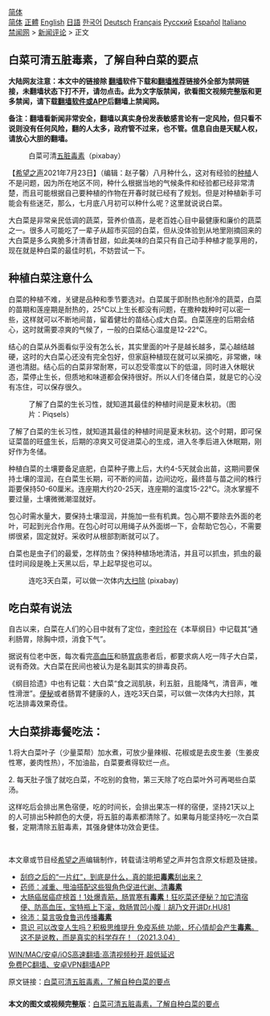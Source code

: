  <!-- 面包屑导航 --> <div class="breadcrumb"><!-- GTranslate: https://gtranslate.io/ -->  <div class="switcher notranslate">  <div class="selected">  <a href="#" onclick="return false;"> 简体</a>  </div>  <div class="option">  <a href="https://www.bannedbook.org" onclick="doGTranslate('zh-CN|zh-CN');jQuery('div.switcher div.selected a').html(jQuery(this).html());return false;" title="简体中文" class="nturl selected"> 简体</a>  <a href="https://www.bannedbook.org/zh-tw/" onclick="doGTranslate('zh-CN|zh-TW');jQuery('div.switcher div.selected a').html(jQuery(this).html());return false;" title="繁體中文" class="nturl"> 正體</a>  <a href="https://www.bannedbook.org/en/" onclick="doGTranslate('zh-CN|en');jQuery('div.switcher div.selected a').html(jQuery(this).html());return false;" title="English" class="nturl"> English</a>  <a href="https://www.bannedbook.org/ja/" onclick="doGTranslate('zh-CN|ja');jQuery('div.switcher div.selected a').html(jQuery(this).html());return false;" title="日本語" class="nturl"> 日語</a>  <a href="https://www.bannedbook.org/ko/" onclick="doGTranslate('zh-CN|ko');jQuery('div.switcher div.selected a').html(jQuery(this).html());return false;" title="한국어" class="nturl"> 한국어</a>  <a href="https://www.bannedbook.org/de/" onclick="doGTranslate('zh-CN|de');jQuery('div.switcher div.selected a').html(jQuery(this).html());return false;" title="Deutsch" class="nturl"> Deutsch</a>  <a href="https://www.bannedbook.org/fr/" onclick="doGTranslate('zh-CN|fr');jQuery('div.switcher div.selected a').html(jQuery(this).html());return false;" title="Français" class="nturl"> Français</a>  <a href="https://www.bannedbook.org/ru/" onclick="doGTranslate('zh-CN|ru');jQuery('div.switcher div.selected a').html(jQuery(this).html());return false;" title="Русский" class="nturl"> Русский</a>  <a href="https://www.bannedbook.org/es/" onclick="doGTranslate('zh-CN|es');jQuery('div.switcher div.selected a').html(jQuery(this).html());return false;" title="Español" class="nturl"> Español</a>  <a href="https://www.bannedbook.org/it/" onclick="doGTranslate('zh-CN|it');jQuery('div.switcher div.selected a').html(jQuery(this).html());return false;" title="Italiano" class="nturl"> Italiano</a>  </div>  </div>      <div class='breadcrumb-sub'><!-- Breadcrumb NavXT 6.3.0 --> <a href="https://www.bannedbook.org/" class="home">禁闻网</a> &gt; <a href="https://www.bannedbook.org/bnews/comments/" class="category">新闻评论</a> &gt; 正文</div></div><h2>白菜可清五脏毒素，了解自种白菜的要点</h2> <p class="notice"><b>大陆网友注意：本文中的链接除 <a href="https://github.com/bannedbook/fanqiang" >翻墙</a>软件下载和<a href="https://github.com/killgcd/justmysocks/blob/master/README.md">翻墙推荐</a>链接外全部为禁网链接，未翻墙状态下打不开，请勿点击。此为文字版禁闻，欲看图文视频完整版和更多禁闻，请下载<a href="https://github.com/bannedbook/fanqiang">翻墙软件或APP</a>后翻墙上禁闻网。</p><p>备注：翻墙看新闻非常安全，翻墙以真实身份发表敏感言论有一定风险，但只看不说则没有任何风险，翻的人太多，政府管不过来，也不管。信息自由是天赋人权，请放心大胆的翻墙。</b></p>  <div class="entry"> <figure> <p><figcaption> 白菜可清<a href="https://www.bannedbook.org/bnews/tag/%e4%ba%94%e8%84%8f/" class="st_tag internal_tag" rel="tag" title="标签 五脏 下的日志">五脏</a><a href="https://www.bannedbook.org/bnews/tag/%E6%AF%92%E7%B4%A0/" class="st_tag internal_tag" rel="tag" title="标签 毒素 下的日志">毒素</a>（pixabay）</figcaption></figure> <p>【<span class='wp_keywordlink_affiliate'><a href="https://www.soundofhope.org" title="希望之声" target="_blank">希望之声</a></span>2021年7月23日】（编辑：赵子馨）八月种什么，这对有经验的<a href="https://www.bannedbook.org/bnews/tag/%E7%A7%8D%E6%A4%8D/" class="st_tag internal_tag" rel="tag" title="标签 种植 下的日志">种植</a>人不是问题，因为所在地区不同，种什么根据当地的气候条件和经验都已经非常清楚，而且可能根据自己要种植的作物在开春时就已经有了规划。但是对种植新手可能会有些迷茫，那么，七月底八月初可以种什么呢？这里就说说白菜。</p> <p>大白菜是非常亲民低调的蔬菜，营养价值高，是老百姓心目中最健康和廉价的蔬菜之一。很多人可能吃了一辈子从超市买回的白菜，但从没体验到从地里刚摘回来的大白菜是多么爽脆多汁清香甘甜，如此美味的白菜只有自己动手种植才能享用的，现在就是种白菜的最佳时机，不妨尝试一下。</p> <h2><strong>种植白菜注意什么</strong></h2> <p>白菜的种植不难，关键是品种和季节要选对。白菜属于即耐热也耐冷的蔬菜，白菜的苗期和莲座期是耐热的，25°C以上生长都没有问题，在撒种栽种时可以密一些，这样就可以不断地间苗，留着健壮的苗结心成大白菜。白菜莲座的后期会结心，这时就需要凉爽的气候了，一般的白菜结心温度是12-22°C。</p> <p>结心的白菜从外面看似乎没有怎么长，其实里面的叶子是越长越多，菜心越结越硬，这时的大白菜心还没有完全包好，但家庭种植现在就可以采摘吃，非常嫩，味道也清甜。结心后的白菜非常耐寒，可以忍受零度以下的低温，同时进入休眠状态，菜停止生长，但质地和味道都会保持很好。所以人们冬储白菜，就是它的心没有冻住，可以保存很久。</p>  <figure><figcaption>了解了白菜的生长习性，就知道其最佳的种植时间是夏末秋初。（图片：Piqsels）</figcaption></figure> <p>了解了白菜的生长习性，就知道其最佳的种植时间是夏末秋初。这个时期，即可保证菜苗的旺盛生长，后期的凉爽又可促进菜心的生成，进入冬季后进入休眠期，刚好作为冬储。</p> <p>种植白菜的土壤要备足底肥，白菜种子撒上后，大约4-5天就会出苗，这期间要保持土壤的湿润，在白菜生长期，可不断的间苗，边间边吃，最终苗与苗之间的株行距要保持50-60厘米。连座期大约20-25天，连座期的温度15-22°C。浇水掌握不要过量，土壤微微潮湿就好。</p> <p>包心时需水量大，要保持土壤湿润，并施加一些有机粪。包心期不要除去外面的老叶，可起到光合作用。在包心时可以用绳子从外面绑一下，会帮助它包心，不需要绑很紧，固定就好。采收时从根部割断就可以了。</p> <p>白菜也是虫子们的最爱，怎样防虫？保持种植场地清洁，并且可以抓虫，抓虫的最佳时间段是晚上天黑以后，早上起早捉也可以。</p>  <figure><figcaption>连吃3天白菜，可以做一次体内<a href="https://www.bannedbook.org/bnews/tag/%E5%A4%A7%E6%89%AB%E9%99%A4/" class="st_tag internal_tag" rel="tag" title="标签 大扫除 下的日志">大扫除</a>  (pixabay)</figcaption></figure> <h2><strong>吃白菜有说法</strong></h2> <p>自古以来，白菜在人们的心目中就有了定位，<a href="https://www.bannedbook.org/bnews/tag/%e6%9d%8e%e6%97%b6%e7%8f%8d/" class="st_tag internal_tag" rel="tag" title="标签 李时珍 下的日志">李时珍</a>在《本草纲目》中记载其“通利肠胃，除胸中烦，消食下气”。</p> <p>据说有位老中医，每次看完<a href="https://www.bannedbook.org/bnews/tag/%e9%ab%98%e8%a1%80%e5%8e%8b/" class="st_tag internal_tag" rel="tag" title="标签 高血压 下的日志">高血压</a>和肠<a href="https://www.bannedbook.org/bnews/tag/%e8%83%83%e7%97%85/" class="st_tag internal_tag" rel="tag" title="标签 胃病 下的日志">胃病</a>患者后，都要求病人吃一阵子大白菜，说有奇效。大白菜在民间也被认为是名副其实的排毒良药。</p> <p>《纲目拾遗》中也有记载：大白菜“食之润肌肤，利五脏，且能降气，清音声，唯性滑泄”。<a href="https://www.bannedbook.org/bnews/tag/%e4%be%bf%e7%a7%98/" class="st_tag internal_tag" rel="tag" title="标签 便秘 下的日志">便秘</a>或者肠胃不健康的人，连吃3天白菜，可以做一次体内大扫除，其吃法排毒效果奇佳。</p> <h2><strong>大白菜排毒餐吃法：</strong></h2> <p>1.将大白菜叶子（少量菜帮）加水煮，可放少量辣椒、花椒或是去皮生姜（生姜皮性寒，姜肉性热），不加油盐，白菜要煮得软烂一点。</p>  <p>2. 每天肚子饿了就吃白菜，不吃别的食物，第三天除了吃白菜叶外可再喝些白菜汤。</p> <p>这样吃后会排出黑色宿便，吃的时间长，会排出果冻一样的宿便，坚持21天以上的人可排出5种颜色的大便，将五脏的毒素都清除了。如果每月能坚持吃一次白菜餐，定期清除五脏毒素，其强身健体功效会更佳。</p> <p> </p> <p>本文章或节目经<a href="https://www.bannedbook.org/bnews/tag/%e5%b8%8c%e6%9c%9b%e4%b9%8b%e5%a3%b0/" class="st_tag internal_tag" rel="tag" title="标签 希望之声 下的日志">希望之声</a>编辑制作，转载请注明希望之声并包含原文标题及链接。 </p>  <ul class='op-related-articles' title='相关阅读'> <li><a href='https://www.bannedbook.org/bnews/health/20210512/1544652.html' target='_blank'>刮痧之后的“一片红”，到底是什么，真的能把<b>毒素</b>刮出来？</a></li> <li><a href='https://www.bannedbook.org/bnews/comments/20210503/1538915.html' target='_blank'>药师：减重、甩油搭配这些狠角色促进代谢、清<b>毒素</b></a></li> <li><a href='https://www.bannedbook.org/bnews/bannedvideo/20210423/1531671.html' target='_blank'>大肠癌居癌症榜首！1处爆青筋，肠胃寒有<b>毒素</b>！狂吃菜还便秘？加它清宿便、防高血压，宝特瓶上下滚，救肠胃凹小腹｜胡乃文开讲Dr.HU81</a></li> <li><a href='https://www.bannedbook.org/bnews/renquan/minyun/20210418/1528984.html' target='_blank'>徐沛：莫言吸食鲁迅传播<b>毒素</b></a></li> <li><a href='https://www.bannedbook.org/bnews/bannedvideo/20210408/1522088.html' target='_blank'>意识 可以改变人生吗？积极思维提升 免疫系统 功能，坏心情却会产生<b>毒素</b>。这不是说教，而是真实的科学存在！（2021.3.04）</a></li> </ul> <p class="texttj"> <a href="https://github.com/bannedbook/fanqiang/wiki/V2ray%E6%9C%BA%E5%9C%BA" target="_blank">WIN/MAC/安卓/iOS高速翻墙:高清视频秒开,超低延迟</a><br/> <a href="https://github.com/bannedbook/fanqiang/wiki/%E7%A6%81%E9%97%BB%E7%BD%91%E5%AE%89%E5%8D%93%E7%BF%BB%E5%A2%99%E6%96%B0%E9%97%BBAPP" target="_blank">免费PC翻墙、安卓VPN翻墙APP</a></p><p>原文链接：<a class="src_link"  href="https://www.soundofhope.org/post/528650" target="_blank">白菜可清五脏毒素，了解自种白菜的要点</a></p><a name='sharetosocial'></a>  <div style="margin-bottom:5px;padding-bottom:5px;clear:both"> <div id="archive-pix-1" class="banner-ads"> <!-- AuctionX Display platform tag START --> <div id="26318x728x90x621x_ADSLOT2" clicktrack="%%CLICK_URL_ESC%%"></div> <!-- AuctionX Display platform tag END --> </div> <div id="archive-pix-2" class="banner-ads"> <!-- AuctionX Display platform tag START --> <div id="26315x300x250x621x_ADSLOT2" clicktrack="%%CLICK_URL_ESC%%"></div> <!-- AuctionX Display platform tag END --> </div> </div>  <div id="archive-pix-1" class="banner-ads"> <!-- AuctionX Display platform tag START --> <div id="26318x728x90x621x_ADSLOT3" clicktrack="%%CLICK_URL_ESC%%"></div> <!-- AuctionX Display platform tag END --> </div> <div><b>本文的图文或视频完整版</b>：<a href='https://www.bannedbook.org/bnews/comments/20210724/1593339.html'>白菜可清五脏毒素，了解自种白菜的要点</a></div>  </div><!--END ENTRY--> 